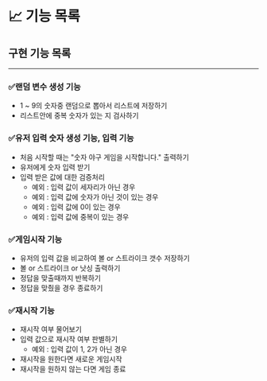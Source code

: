 # 📈 기능 목록

## 구현 기능 목록

---

### ✅랜덤 변수 생성 기능

+ 1 ~ 9의 숫자중 랜덤으로 뽑아서 리스트에 저장하기
+ 리스트안에 중복 숫자가 있는 지 검사하기

### ✅유저 입력 숫자 생성 기능, 입력 기능

+ 처음 시작할 때는 "숫자 야구 게임을 시작합니다." 출력하기
+ 유저에게 숫자 입력 받기
+ 입력 받은 값에 대한 검증처리
    + 예외 : 입력 값이 세자리가 아닌 경우
    + 예외 : 입력 값에 숫자가 아닌 것이 있는 경우
    + 예외 : 입력 값에 0이 있는 경우
    + 예외 : 입력 값에 중복이 있는 경우

### ✅게임시작 기능

+ 유저의 입력 값을 비교하여 볼 or 스트라이크 갯수 저장하기
+ 볼 or 스트라이크 or 낫싱 출력하기
+ 정답을 맞출때까지 반복하기
+ 정답을 맞췄을 경우 종료하기

### ✅재시작 기능

+ 재시작 여부 물어보기
+ 입력 값으로 재시작 여부 판별하기
    + 예외 : 입력 값이 1, 2가 아닌 경우
+ 재시작을 원한다면 새로운 게임시작
+ 재시작을 원하지 않는 다면 게임 종료